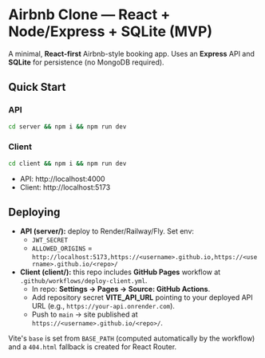 # Airbnb Clone — React + Node/Express + SQLite (MVP)

A minimal, **React-first** Airbnb-style booking app. Uses an **Express** API and **SQLite** for persistence (no MongoDB required).

## Quick Start
### API
```bash
cd server && npm i && npm run dev
```
### Client
```bash
cd client && npm i && npm run dev
```
- API: http://localhost:4000
- Client: http://localhost:5173


## Deploying
- **API (server/):** deploy to Render/Railway/Fly. Set env:
  - `JWT_SECRET`
  - `ALLOWED_ORIGINS` = `http://localhost:5173,https://<username>.github.io,https://<username>.github.io/<repo>/`
- **Client (client/):** this repo includes **GitHub Pages** workflow at `.github/workflows/deploy-client.yml`.
  - In repo: **Settings → Pages → Source: GitHub Actions**.
  - Add repository secret **VITE_API_URL** pointing to your deployed API URL (e.g., `https://your-api.onrender.com`).
  - Push to `main` → site published at `https://<username>.github.io/<repo>/`.

Vite's `base` is set from `BASE_PATH` (computed automatically by the workflow) and a `404.html` fallback is created for React Router.

